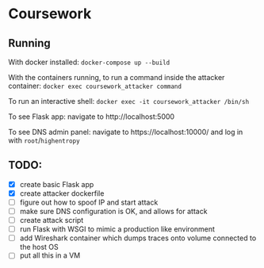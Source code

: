 # Coursework

## Running
With docker installed:
`docker-compose up --build`

With the containers running, to run a command inside the attacker container:
`docker exec coursework_attacker command`

To run an interactive shell:
`docker exec -it coursework_attacker /bin/sh`

To see Flask app: navigate to http://localhost:5000

To see DNS admin panel: navigate to https://localhost:10000/ and log in with `root`/`highentropy`

## TODO:
- [x] create basic Flask app
- [x] create attacker dockerfile
- [ ] figure out how to spoof IP and start attack
- [ ] make sure DNS configuration is OK, and allows for attack
- [ ] create attack script
- [ ] run Flask with WSGI to mimic a production like environment
- [ ] add Wireshark container which dumps traces onto volume connected to the host OS
- [ ] put all this in a VM
